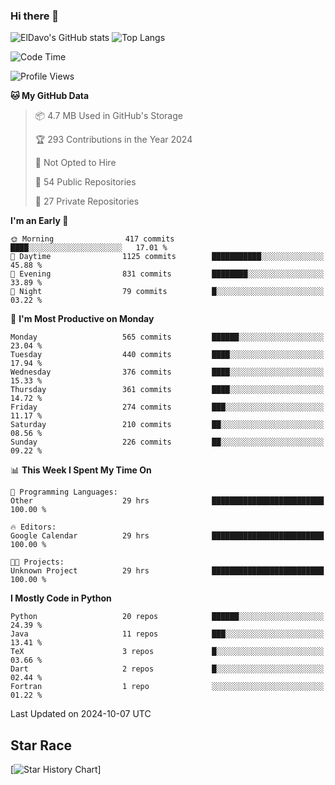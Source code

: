 ### Hi there 👋
![ElDavo's GitHub stats](https://github-readme-stats.vercel.app/api?username=ElDavoo&show_icons=true&theme=chartreuse-dark)
![Top Langs](https://github-readme-stats.vercel.app/api/top-langs/?username=ElDavoo&theme=chartreuse-dark&layout=compact)

<!--START_SECTION:waka-->
![Code Time](http://img.shields.io/badge/Code%20Time-1%2C954%20hrs%2048%20mins-blue)

![Profile Views](http://img.shields.io/badge/Profile%20Views-1-blue)

**🐱 My GitHub Data** 

> 📦 4.7 MB Used in GitHub's Storage 
 > 
> 🏆 293 Contributions in the Year 2024
 > 
> 🚫 Not Opted to Hire
 > 
> 📜 54 Public Repositories 
 > 
> 🔑 27 Private Repositories 
 > 
**I'm an Early 🐤** 

```text
🌞 Morning                417 commits         ████░░░░░░░░░░░░░░░░░░░░░   17.01 % 
🌆 Daytime                1125 commits        ███████████░░░░░░░░░░░░░░   45.88 % 
🌃 Evening                831 commits         ████████░░░░░░░░░░░░░░░░░   33.89 % 
🌙 Night                  79 commits          █░░░░░░░░░░░░░░░░░░░░░░░░   03.22 % 
```
📅 **I'm Most Productive on Monday** 

```text
Monday                   565 commits         ██████░░░░░░░░░░░░░░░░░░░   23.04 % 
Tuesday                  440 commits         ████░░░░░░░░░░░░░░░░░░░░░   17.94 % 
Wednesday                376 commits         ████░░░░░░░░░░░░░░░░░░░░░   15.33 % 
Thursday                 361 commits         ████░░░░░░░░░░░░░░░░░░░░░   14.72 % 
Friday                   274 commits         ███░░░░░░░░░░░░░░░░░░░░░░   11.17 % 
Saturday                 210 commits         ██░░░░░░░░░░░░░░░░░░░░░░░   08.56 % 
Sunday                   226 commits         ██░░░░░░░░░░░░░░░░░░░░░░░   09.22 % 
```


📊 **This Week I Spent My Time On** 

```text
💬 Programming Languages: 
Other                    29 hrs              █████████████████████████   100.00 % 

🔥 Editors: 
Google Calendar          29 hrs              █████████████████████████   100.00 % 

🐱‍💻 Projects: 
Unknown Project          29 hrs              █████████████████████████   100.00 % 
```

**I Mostly Code in Python** 

```text
Python                   20 repos            ██████░░░░░░░░░░░░░░░░░░░   24.39 % 
Java                     11 repos            ███░░░░░░░░░░░░░░░░░░░░░░   13.41 % 
TeX                      3 repos             █░░░░░░░░░░░░░░░░░░░░░░░░   03.66 % 
Dart                     2 repos             █░░░░░░░░░░░░░░░░░░░░░░░░   02.44 % 
Fortran                  1 repo              ░░░░░░░░░░░░░░░░░░░░░░░░░   01.22 % 
```




 Last Updated on 2024-10-07 UTC
<!--END_SECTION:waka-->

## Star Race

[![Star History Chart](https://api.star-history.com/svg?repos=ElDavoo/WhatsApp-Crypt14-Crypt15-Decrypter,ElDavoo/TuringOS,EliteAndroidApps/WhatsApp-Crypt12-Decrypter,KnugiHK/Whatsapp-Chat-Exporter&type=Date)]
